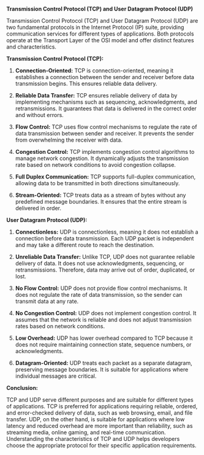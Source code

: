 **Transmission Control Protocol (TCP) and User Datagram Protocol (UDP)**

Transmission Control Protocol (TCP) and User Datagram Protocol (UDP) are two fundamental protocols in the Internet Protocol (IP) suite, providing communication services for different types of applications. Both protocols operate at the Transport Layer of the OSI model and offer distinct features and characteristics.

**Transmission Control Protocol (TCP):**

1. **Connection-Oriented:** TCP is connection-oriented, meaning it establishes a connection between the sender and receiver before data transmission begins. This ensures reliable data delivery.
  
2. **Reliable Data Transfer:** TCP ensures reliable delivery of data by implementing mechanisms such as sequencing, acknowledgments, and retransmissions. It guarantees that data is delivered in the correct order and without errors.
  
3. **Flow Control:** TCP uses flow control mechanisms to regulate the rate of data transmission between sender and receiver. It prevents the sender from overwhelming the receiver with data.
  
4. **Congestion Control:** TCP implements congestion control algorithms to manage network congestion. It dynamically adjusts the transmission rate based on network conditions to avoid congestion collapse.
  
5. **Full Duplex Communication:** TCP supports full-duplex communication, allowing data to be transmitted in both directions simultaneously.
  
6. **Stream-Oriented:** TCP treats data as a stream of bytes without any predefined message boundaries. It ensures that the entire stream is delivered in order.

**User Datagram Protocol (UDP):**

1. **Connectionless:** UDP is connectionless, meaning it does not establish a connection before data transmission. Each UDP packet is independent and may take a different route to reach the destination.
  
2. **Unreliable Data Transfer:** Unlike TCP, UDP does not guarantee reliable delivery of data. It does not use acknowledgments, sequencing, or retransmissions. Therefore, data may arrive out of order, duplicated, or lost.
  
3. **No Flow Control:** UDP does not provide flow control mechanisms. It does not regulate the rate of data transmission, so the sender can transmit data at any rate.
  
4. **No Congestion Control:** UDP does not implement congestion control. It assumes that the network is reliable and does not adjust transmission rates based on network conditions.
  
5. **Low Overhead:** UDP has lower overhead compared to TCP because it does not require maintaining connection state, sequence numbers, or acknowledgments.
  
6. **Datagram-Oriented:** UDP treats each packet as a separate datagram, preserving message boundaries. It is suitable for applications where individual messages are critical.

**Conclusion:**

TCP and UDP serve different purposes and are suitable for different types of applications. TCP is preferred for applications requiring reliable, ordered, and error-checked delivery of data, such as web browsing, email, and file transfer. UDP, on the other hand, is suitable for applications where low latency and reduced overhead are more important than reliability, such as streaming media, online gaming, and real-time communication. Understanding the characteristics of TCP and UDP helps developers choose the appropriate protocol for their specific application requirements.